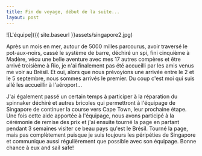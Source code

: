 ```yaml
---
title: Fin du voyage, début de la suite...
layout: post
---
```


![L'équipe]({{ site.baseurl }}assets/singapore2.jpg)

Après un mois en mer, autour de 5000 milles parcourus, avoir traversé le pot-aux-noirs, cassé le système de barre, déchiré un spi, fini cinquième à Madère, vécu une belle aventure avec mes 17 autres compères et être arrivé troisième à Rio, je n'ai finalement pas été accueilli par les amis venus me voir au Brésil. Et oui, alors que nous prévoyions une arrivée entre le 2 et le 5 septembre, nous sommes arrivés le premier. Du coup c'est moi qui suis allé les accueillir à l'aéroport...

J'ai également passé un certain temps à participer à la réparation du spinnaker déchiré et autres bricoles qui permettront à l'équipage de Singapore de continuer la course vers Cape Town, leur prochaine étape. Une fois cette aide apportée à l'équipage, nous avons participé à la cérémonie de remise des prix et j'ai ensuite tourné la page en partant pendant 3 semaines visiter ce beau pays qu'est le Brésil. Tourné la page, mais pas complètement puisque je suis toujours les péripéties de Singapore et communique aussi régulièrement que possible avec son équipage. Bonne chance à eux and sail safe!
